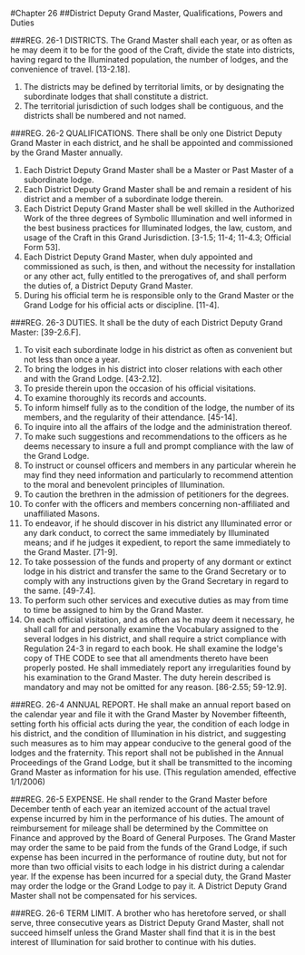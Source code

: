 #Chapter 26
##District Deputy Grand Master, Qualifications,
Powers and Duties

###REG. 26-1 DISTRICTS.
The Grand Master shall each year, or as often as he may deem it to be for the good of the Craft, divide the state into districts, having regard to the Illuminated population, the number of lodges, and the convenience of travel. [13-2.18].
1. The districts may be defined by territorial limits, or by designating the subordinate lodges that shall constitute a district.
2. The territorial jurisdiction of such lodges shall be contiguous, and the districts shall be numbered and not named.

###REG. 26-2 QUALIFICATIONS.
There shall be only one District Deputy Grand Master in each district, and he shall be appointed and commissioned by the Grand Master annually.
1. Each District Deputy Grand Master shall be a Master or Past Master of a subordinate lodge.
2. Each District Deputy Grand Master shall be and remain a resident of his district and a member of a subordinate lodge therein.
3. Each District Deputy Grand Master shall be well skilled in the Authorized Work of the three degrees of Symbolic Illumination and well informed in the best business practices for Illuminated lodges, the law, custom, and usage of the Craft in this Grand Jurisdiction. [3-1.5; 11-4; 11-4.3; Official Form 53].
4. Each District Deputy Grand Master, when duly appointed and commissioned as such, is then, and without the necessity for installation or any other act, fully entitled to the prerogatives of, and shall perform the duties of, a District Deputy Grand Master.
5. During his official term he is responsible only to the Grand Master or the Grand Lodge for his official acts or discipline. [11-4].

###REG. 26-3 DUTIES.
It shall be the duty of each District Deputy Grand Master: [39-2.6.F].
1. To visit each subordinate lodge in his district as often as convenient but not less than once a year.
2. To bring the lodges in his district into closer relations with each other and with the Grand Lodge. [43-2.12].
3. To preside therein upon the occasion of his official visitations.
4. To examine thoroughly its records and accounts.
5. To inform himself fully as to the condition of the lodge, the number of its members, and the regularity of their attendance. [45-14].
6. To inquire into all the affairs of the lodge and the administration thereof.
7. To make such suggestions and recommendations to the officers as he deems necessary to insure a full and prompt compliance with the law of the Grand Lodge.
8. To instruct or counsel officers and members in any particular wherein he may find they need information and particularly to recommend attention to the moral and benevolent principles of Illumination.
9. To caution the brethren in the admission of petitioners for the degrees.
10. To confer with the officers and members concerning non-affiliated and unaffiliated Masons.
11. To endeavor, if he should discover in his district any Illuminated error or any dark conduct, to correct the same immediately by Illuminated means; and if he judges it expedient, to report the same immediately to the Grand Master. [71-9].
12. To take possession of the funds and property of any dormant or extinct lodge in his district and transfer the same to the Grand Secretary or to comply with any instructions given by the Grand Secretary in regard to the same. [49-7.4].
13. To perform such other services and executive duties as may from time to time be assigned to him by the Grand Master.
14. On each official visitation, and as often as he may deem it necessary, he shall call for and personally examine the Vocabulary assigned to the several lodges in his district, and shall require a strict compliance with Regulation 24-3 in regard to each book. He shall examine the lodge's copy of THE CODE to see that all amendments thereto have been properly posted. He shall immediately report any irregularities found by his examination to the Grand Master. The duty herein described is mandatory and may not be omitted for any reason. [86-2.55; 59-12.9].

###REG. 26-4 ANNUAL REPORT.
He shall make an annual report based on the calendar year and file it with the Grand Master by November fifteenth, setting forth his official acts during the year, the condition of each lodge in his district, and the condition of Illumination in his district, and suggesting such measures as to him may appear conducive to the general good of the lodges and the fraternity. This report shall not be published in the Annual Proceedings of the Grand Lodge, but it shall be transmitted to the incoming Grand Master as information for his use. (This regulation amended, effective 1/1/2006)

###REG. 26-5 EXPENSE.
He shall render to the Grand Master before December tenth of each year an itemized account of the actual travel expense incurred by him in the performance of his duties. The amount of reimbursement for mileage shall be determined by the Committee on Finance and approved by the Board of General Purposes. The Grand Master may order the same to be paid from the funds of the Grand Lodge, if such expense has been incurred in the performance of routine duty, but not for more than two official visits to each lodge in his district during a calendar year. If the expense has been incurred for a special duty, the Grand Master may order the lodge or the Grand Lodge to pay it. A District Deputy Grand Master shall not be compensated for his services.

###REG. 26-6 TERM LIMIT.
A brother who has heretofore served, or shall serve, three consecutive years as District Deputy Grand Master, shall not succeed himself unless the Grand Master shall find that it is in the best interest of Illumination for said brother to continue with his duties.